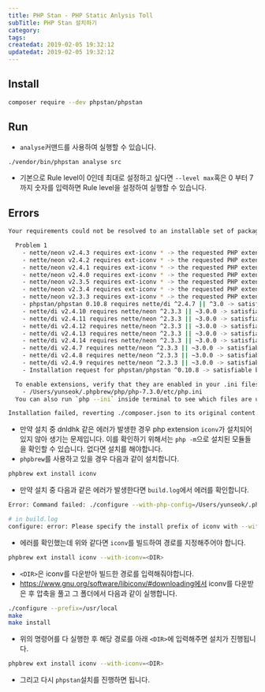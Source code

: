 ```yaml
---
title: PHP Stan - PHP Static Anlysis Toll
subTitle: PHP Stan 설치하기
category: 
tags: 
createdat: 2019-02-05 19:32:12
updatedat: 2019-02-05 19:32:12
---
```


## Install

```bash
composer require --dev phpstan/phpstan
```

## Run 

* `analyse`커맨드를 사용하여 실행할 수 있습니다.

```bash
./vendor/bin/phpstan analyse src
```

* 기본으로 Rule level이 0인데 최대로 설정하고 싶다면 `--level max`혹은 0 부터
  7까지 숫자를 입력하면 Rule level을 설정하여 실행할 수 있습니다.

## Errors

```bash
Your requirements could not be resolved to an installable set of packages.

  Problem 1
    - nette/neon v2.4.3 requires ext-iconv * -> the requested PHP extension iconv is missing from your system.
    - nette/neon v2.4.2 requires ext-iconv * -> the requested PHP extension iconv is missing from your system.
    - nette/neon v2.4.1 requires ext-iconv * -> the requested PHP extension iconv is missing from your system.
    - nette/neon v2.4.0 requires ext-iconv * -> the requested PHP extension iconv is missing from your system.
    - nette/neon v2.3.5 requires ext-iconv * -> the requested PHP extension iconv is missing from your system.
    - nette/neon v2.3.4 requires ext-iconv * -> the requested PHP extension iconv is missing from your system.
    - nette/neon v2.3.3 requires ext-iconv * -> the requested PHP extension iconv is missing from your system.
    - phpstan/phpstan 0.10.8 requires nette/di ^2.4.7 || ^3.0 -> satisfiable by nette/di[v2.4.10, v2.4.11, v2.4.12, v2.4.13, v2.4.14, v2.4.7, v2.4.8, v2.4.9].
    - nette/di v2.4.10 requires nette/neon ^2.3.3 || ~3.0.0 -> satisfiable by nette/neon[v2.3.3, v2.3.4, v2.3.5, v2.4.0, v2.4.1, v2.4.2, v2.4.3].
    - nette/di v2.4.11 requires nette/neon ^2.3.3 || ~3.0.0 -> satisfiable by nette/neon[v2.3.3, v2.3.4, v2.3.5, v2.4.0, v2.4.1, v2.4.2, v2.4.3].
    - nette/di v2.4.12 requires nette/neon ^2.3.3 || ~3.0.0 -> satisfiable by nette/neon[v2.3.3, v2.3.4, v2.3.5, v2.4.0, v2.4.1, v2.4.2, v2.4.3].
    - nette/di v2.4.13 requires nette/neon ^2.3.3 || ~3.0.0 -> satisfiable by nette/neon[v2.3.3, v2.3.4, v2.3.5, v2.4.0, v2.4.1, v2.4.2, v2.4.3].
    - nette/di v2.4.14 requires nette/neon ^2.3.3 || ~3.0.0 -> satisfiable by nette/neon[v2.3.3, v2.3.4, v2.3.5, v2.4.0, v2.4.1, v2.4.2, v2.4.3].
    - nette/di v2.4.7 requires nette/neon ^2.3.3 || ~3.0.0 -> satisfiable by nette/neon[v2.3.3, v2.3.4, v2.3.5, v2.4.0, v2.4.1, v2.4.2, v2.4.3].
    - nette/di v2.4.8 requires nette/neon ^2.3.3 || ~3.0.0 -> satisfiable by nette/neon[v2.3.3, v2.3.4, v2.3.5, v2.4.0, v2.4.1, v2.4.2, v2.4.3].
    - nette/di v2.4.9 requires nette/neon ^2.3.3 || ~3.0.0 -> satisfiable by nette/neon[v2.3.3, v2.3.4, v2.3.5, v2.4.0, v2.4.1, v2.4.2, v2.4.3].
    - Installation request for phpstan/phpstan ^0.10.8 -> satisfiable by phpstan/phpstan[0.10.8].

  To enable extensions, verify that they are enabled in your .ini files:
    - /Users/yunseok/.phpbrew/php/php-7.3.0/etc/php.ini
  You can also run `php --ini` inside terminal to see which files are used by PHP in CLI mode.

Installation failed, reverting ./composer.json to its original content.
```

* 만약 설치 중 dnldhk 같은 에러가 발생한 경우 php extension `iconv`가 설치되어
  있지 않아 생기는 문제입니다. 이를 확인하기 위해서는 `php -m`으로 설치된
  모듈들을 확인할 수 있습니다. 없다면 설치를 해야합니다.
* `phpbrew`를 사용하고 있을 경우 다음과 같이 설치합니다.

```bash
phpbrew ext install iconv
```

* 만약 설치 중 다음과 같은 에러가 발생한다면 `build.log`에서 에러를 확인합니다.

```bash
Error: Command failed: ./configure --with-php-config=/Users/yunseok/.phpbrew/php/php-7.3.0/bin/php-config >> /Users/yunseok/.phpbrew/build/php-7.3.0/ext/iconv/build.log 2>&1 returns:

# in build.log
configure: error: Please specify the install prefix of iconv with --with-iconv=<DIR>
```

* 에러를 확인했는데 위와 같다면 `iconv`를 빌드하여 경로를 지정해주어야 합니다.

```bash
phpbrew ext install iconv --with-iconv=<DIR>
```

* `<DIR>`은 iconv를 다운받아 빌드한 경로를 입력해줘야합니다.
* https://www.gnu.org/software/libiconv/#downloading에서 iconv를 다운받은 후
  압축을 풀고 그 폴더에서 다음과 같이 실행합니다.

```bash
./configure --prefix=/usr/local
make
make install
```

* 위의 명령어를 다 실행한 후 해당 경로를 아래 `<DIR>`에 입력해주면 설치가
  진행됩니다.

```bash
phpbrew ext install iconv --with-iconv=<DIR>
```

* 그리고 다시 `phpstan`설치를 진행하면 됩니다.
